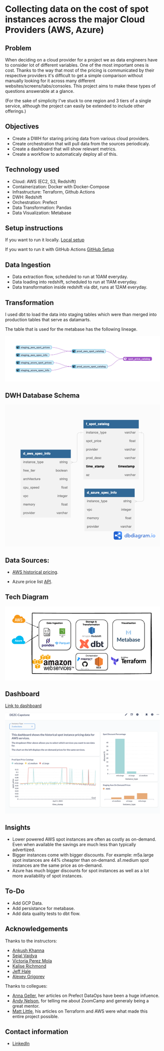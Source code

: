 # Collecting data on the cost of spot instances across the major Cloud Providers (AWS, Azure)


## Problem
When deciding on a cloud provider for a project we as data engineers have to consider lot of different variables. One of the most important ones is cost. Thanks to the way that most of the pricing is communicated by their respective providers it's difficult to get a simple comparison without manually looking for it across many different websites/screens/tabs/consoles.
This project aims to make these types of questions answerable at a glance.

(For the sake of simplicity I've stuck to one region and 3 tiers of a single service, although the project can easily be extended to include other offerings.)

## Objectives 

- Create a DWH for staring pricing data from various cloud providers.
- Create orchestration that will pull data from the sources periodicaly. 
- Create a dashboard that will show relevant metrics. 
- Create a workflow to automaticaly deploy all of this. 

## Technology used

- Cloud: AWS (EC2, S3, Redshift)
- Containerization: Docker with Docker-Compose
- Infrastructure: Terraform, Github Actions
- DWH: Redshift
- Orchestration: Prefect
- Data Transformation: Pandas
- Data Visualization: Metabase

## Setup instructions

If you want to run it locally. 
[Local setup](https://github.com/Zesky665/DEZC_2023_Capstone/blob/main/misc/Local_Setup.md)

If you want to run it with GitHub Actions
[GitHub Setup](https://github.com/Zesky665/DEZC_2023_Capstone/blob/main/misc/GitHub_Setup.md)

 ## Data Ingestion

 - Data extraction flow, scheduled to run at 10AM everyday. 
 - Data loading into redshift, scheduled to run at 11AM everyday. 
 - Data transformation inside redshift via dbt, runs at 12AM everyday. 

## Transformation

I used dbt to load the data into staging tables which were than merged into production tables that serve as datamarts. 

The table that is used for the metabase has the following lineage. 

![dbt lineage](https://github.com/Zesky665/DEZC_2023_Capstone/blob/main/misc/dbt_lineage.png)
## DWH Database Schema

![Data diagram](https://github.com/Zesky665/DEZC_2023_Capstone/blob/main/misc/data_diagram.png)

## Data Sources: 

 - [AWS historical pricing](https://docs.aws.amazon.com/cli/latest/reference/ec2/describe-spot-price-history.html).

 - Azure price list [API](https://learn.microsoft.com/en-us/rest/api/cost-management/retail-prices/azure-retail-prices).

## Tech Diagram

![Tech diagram](https://github.com/Zesky665/DEZC_2023_Capstone/blob/main/misc/tech_diagram.png)

## Dashboard
[Link to dashboard](http://3.78.56.233:3000/public/dashboard/f2950c78-683a-4302-87e7-6d321980fda6)

![Tech diagram](https://github.com/Zesky665/DEZC_2023_Capstone/blob/main/misc/final_dashboard.png)
## Insights 
- Lower powered AWS spot instances are often as costly as on-demand. Even when available the savings are much less than typically advertized.
- Bigger instances come with bigger discounts. For example: m5a.large spot instances are 44% cheapter than on-demand. a1.medium spot instances are the same price as on-demand. 
- Azure has much bigger discounts for spot instances as well as a lot more availability of spot instances. 
## To-Do

- Add GCP Data.
- Add persistance for metabase. 
- Add data quality tests to dbt flow. 


## Acknowledgements

Thanks to the instructors: 

- [Ankush Khanna](https://www.linkedin.com/in/ankushkhanna2/)
- [Sejal Vaidya](https://www.linkedin.com/in/vaidyasejal/)
- [Victoria Perez Mola](https://www.linkedin.com/in/victoriaperezmola/)
- [Kalise Richmond](https://www.linkedin.com/in/kaliserichmond/)
- [Jeff Hale](https://www.linkedin.com/in/-jeffhale/)
- [Alexey Grigorev](https://www.linkedin.com/in/agrigorev/)

Thanks to collegues: 

- [Anna Geller](https://annageller.com/), her articles on Prefect DataOps have been a huge infuence. 
- [Andy Nelson](https://www.linkedin.com/in/andynelson1982/), for telling me about ZoomCamp and generaly being a great mentor. 
- [Matt Little](https://medium.com/strategio/using-terraform-to-create-aws-vpc-ec2-and-rds-instances-c7f3aa416133), his articles on Terraform and AWS were what made this entire project possible.  

## Contact information

- [LinkedIn](https://www.linkedin.com/in/zharko-cekovski/)
